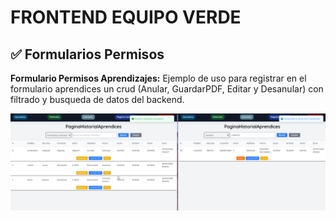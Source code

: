# FRONTEND EQUIPO VERDE

## ✅ Formularios Permisos
**Formulario Permisos Aprendizajes:**
Ejemplo de uso para registrar en el formulario aprendices un crud (Anular, GuardarPDF, Editar y Desanular) con filtrado y busqueda de datos del backend.

![captura1](img/permisos-aprendices.png)

